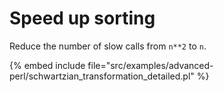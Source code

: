 # Speed up sorting

Reduce the number of slow calls from `n**2` to `n`.

{% embed include file="src/examples/advanced-perl/schwartzian_transformation_detailed.pl" %}



